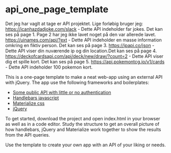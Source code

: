 # api_one_page_template
Det jeg har vaglt at tage er API projektet.
Lige forløbig bruger jeg:
https://icanhazdadjoke.com/slack - Dette API indeholder far jokes. Det kan ses på page 1.
Page 2 har jeg ikke lavet noget på den var allerede lavet.
https://uinames.com/api/?ext - Dette API indeholder en masse information omkring en fiktiv person. Det kan ses på page 3.
https://ipapi.co/json - Dette API viser din nuværende ip og din location.Det kan ses på page 4.
https://deckofcardsapi.com/api/deck/new/draw/?count=2 - Dette API viser dig et spille kort. Det kan ses på page 5.
https://api.pokemontcg.io/v1/cards - Dette API indeholder 100 pokemon kort.

This is a one-page template to make a neat web-app using an external API with jQuery. The app use the following frameworks and boilerplates:

<ul>
<li><a href="https://github.com/toddmotto/public-apis">Some public API with little or no authentication</a></li>
<li><a href="https://handlebarsjs.com/">Handlebars javascript</a></li>
<li><a href="https://materializecss.com/">Materialize css</a></li>
<li><a href="https://jquery.com/">jQuery</a></li>
</ul>

To get started, download the project and open index.html in your browser as well as in a code editor. Study the structure to get an overall picture of how handlebars, jQuery and Materialize work together to show the results from the API queries. 

Use the template to create your own app with an API of your liking or needs. 
      
